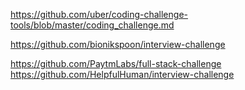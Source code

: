 https://github.com/uber/coding-challenge-tools/blob/master/coding_challenge.md

https://github.com/bionikspoon/interview-challenge

https://github.com/PaytmLabs/full-stack-challenge
https://github.com/HelpfulHuman/interview-challenge
